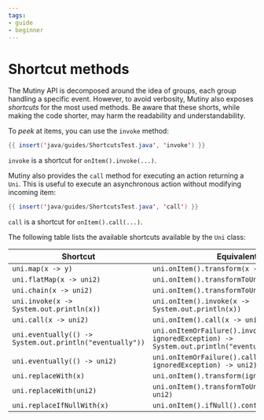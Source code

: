 ```yaml
---
tags:
- guide
- beginner
---
```


# Shortcut methods

The Mutiny API is decomposed around the idea of groups, each group handling a specific event.
However, to avoid verbosity, Mutiny also exposes _shortcuts_ for the most used methods.
Be aware that these shorts, while making the code shorter, may harm the readability and understandability.

To _peek_ at items, you can use the `invoke` method:

```java linenums="1"
{{ insert('java/guides/ShortcutsTest.java', 'invoke') }}
```

`invoke` is a shortcut for `onItem().invoke(...)`.

Mutiny also provides the `call` method for executing an action returning a `Uni`.
This is useful to execute an asynchronous action without modifying incoming item:

```java linenums="1"
{{ insert('java/guides/ShortcutsTest.java', 'call') }}
```
`call` is a shortcut for `onItem().call(...)`.

The following table lists the available shortcuts available by the `Uni` class:

| Shortcut                                                 | Equivalent                                                                                          |
|----------------------------------------------------------|-----------------------------------------------------------------------------------------------------|
| `uni.map(x -> y)`                                        | `uni.onItem().transform(x -> y)`                                                                    |
| `uni.flatMap(x -> uni2)`                                 | `uni.onItem().transformToUni(x -> uni2)`                                                            |
| `uni.chain(x -> uni2)`                                   | `uni.onItem().transformToUni(x -> uni2)`                                                            |
| `uni.invoke(x -> System.out.println(x))`                 | `uni.onItem().invoke(x -> System.out.println(x))`                                                   |
| `uni.call(x -> uni2)`                                    | `uni.onItem().call(x -> uni2)`                                                                      |
| `uni.eventually(() -> System.out.println("eventually"))` | `uni.onItemOrFailure().invoke((ignoredItem, ignoredException) -> System.out.println("eventually"))` |
| `uni.eventually(() -> uni2)`                             | `uni.onItemOrFailure().call((ignoredItem, ignoredException) -> uni2)`                               |
| `uni.replaceWith(x)`                                     | `uni.onItem().transform(ignored -> x)`                                                              |
| `uni.replaceWith(uni2)`                                  | `uni.onItem().transformToUni(ignored -> uni2)`                                                      |
| `uni.replaceIfNullWith(x)`                               | `uni.onItem().ifNull().continueWith(x)`                                                             |

